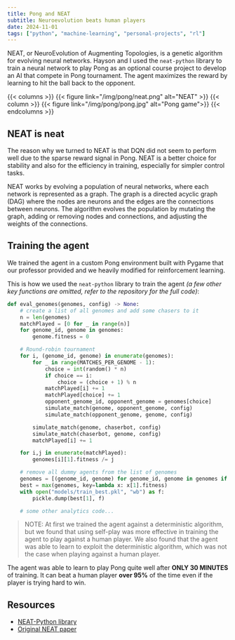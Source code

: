 ```yaml
---
title: Pong and NEAT
subtitle: Neuroevolution beats human players
date: 2024-11-01
tags: ["python", "machine-learning", "personal-projects", "rl"]
---
```


NEAT, or NeuroEvolution of Augmenting Topologies, is a genetic algorithm for evolving neural networks. Hayson and I used the `neat-python` library to train a neural network to play Pong as an optional course project to develop an AI that compete in Pong tournament. The agent maximizes the reward by learning to hit the ball back to the opponent.

{{< columns >}}
{{< figure link="/img/pong/neat.png" alt="NEAT" >}}
{{< column >}}
{{< figure link="/img/pong/pong.jpg" alt="Pong game">}}
{{< endcolumns >}}

<!--more-->

## NEAT is neat

The reason why we turned to NEAT is that DQN did not seem to perform well due to the sparse reward signal in Pong. NEAT is a better choice for stability and also for the efficiency in training, especially for simpler control tasks.

NEAT works by evolving a population of neural networks, where each network is represented as a graph. The graph is a directed acyclic graph (DAG) where the nodes are neurons and the edges are the connections between neurons. The algorithm evolves the population by mutating the graph, adding or removing nodes and connections, and adjusting the weights of the connections.

## Training the agent

We trained the agent in a custom Pong environment built with Pygame that our professor provided and we heavily modified for reinforcement learning.

This is how we used the `neat-python` library to train the agent _(a few other key functions are omitted, refer to the repository for the full code)_:

```python
def eval_genomes(genomes, config) -> None:
    # create a list of all genomes and add some chasers to it
    n = len(genomes)
    matchPlayed = [0 for _ in range(n)]
    for genome_id, genome in genomes:
        genome.fitness = 0

    # Round-robin tournament
    for i, (genome_id, genome) in enumerate(genomes):
        for _ in range(MATCHES_PER_GENOME - 1):
            choice = int(random() * n)
            if choice == i:
                choice = (choice + 1) % n
            matchPlayed[i] += 1
            matchPlayed[choice] += 1
            opponent_genome_id, opponent_genome = genomes[choice]
            simulate_match(genome, opponent_genome, config)
            simulate_match(opponent_genome, genome, config)

        simulate_match(genome, chaserbot, config)
        simulate_match(chaserbot, genome, config)
        matchPlayed[i] += 1

    for i,j in enumerate(matchPlayed):
        genomes[i][1].fitness /= j

    # remove all dummy agents from the list of genomes
    genomes = [(genome_id, genome) for genome_id, genome in genomes if not isinstance(genome, dummy_neat)]
    best = max(genomes, key=lambda x: x[1].fitness)
    with open("models/train_best.pkl", "wb") as f:
        pickle.dump(best[1], f)

    # some other analytics code...
```

> NOTE: At first we trained the agent against a deterministic algorithm, but we found that using self-play was more effective in training the agent to play against a human player. We also found that the agent was able to learn to exploit the deterministic algorithm, which was not the case when playing against a human player.

The agent was able to learn to play Pong quite well after **ONLY 30 MINUTES** of training. It can beat a human player **over 95%** of the time even if the player is trying hard to win.

## Resources

- [NEAT-Python library](https://neat-python.readthedocs.io/en/latest/neat_overview.html)
- [Original NEAT paper](https://nn.cs.utexas.edu/downloads/papers/stanley.cec02.pdf)
